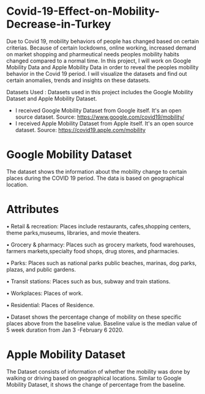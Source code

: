 # Covid-19-Effect-on-Mobility-Decrease-in-Turkey
Due to Covid 19, mobility behaviors of people has changed based on certain criterias. Because of certain lockdowns, online working, increased demand on market shopping and pharmeutical needs peoples mobility habits changed compared to a normal time.
In this project, I will work on Google Mobility Data and Apple Mobility Data in order to reveal the peoples mobility behavior in the Covid 19 period. 
I will visualize the datasets and find out certain anomalies, trends and insights on these datasets.

Datasets Used : Datasets used in this project includes the Google Mobility Dataset and Apple Mobility Dataset. 
- I received Google Mobility Dataset from Google itself. It's an open source dataset. Source:  https://www.google.com/covid19/mobility/
- I received Apple Mobility  Dataset from Apple itself. It's an open source dataset.  Source:  https://covid19.apple.com/mobility

# Google Mobility Dataset
The dataset shows the information about the mobility change to certain places during the COVID 19 period. The data is based on geographical location. 
# Attributes
• Retail & recreation: Places include restaurants, cafes,shopping centers, theme parks,museums, libraries, and movie theaters.

• Grocery & pharmacy: Places such as grocery markets, food warehouses, farmers markets,specialty food shops, drug stores, and pharmacies.

• Parks: Places such as national parks public beaches, marinas, dog parks, plazas, and public gardens.

• Transit stations: Places such as bus, subway and train stations.

• Workplaces: Places of work. 

• Residential: Places of Residence. 

• Dataset shows the percentage change of mobility on these specific places above from the baseline value. Baseline value is the median value of 5 week duration from Jan 3 -February 6 2020.

# Apple Mobility Dataset

The Dataset consists of information of whether the mobility was done by walking or driving based on geographical locations. Similar to Google Mobility Dataset, it shows the change of percentage from the baseline.

